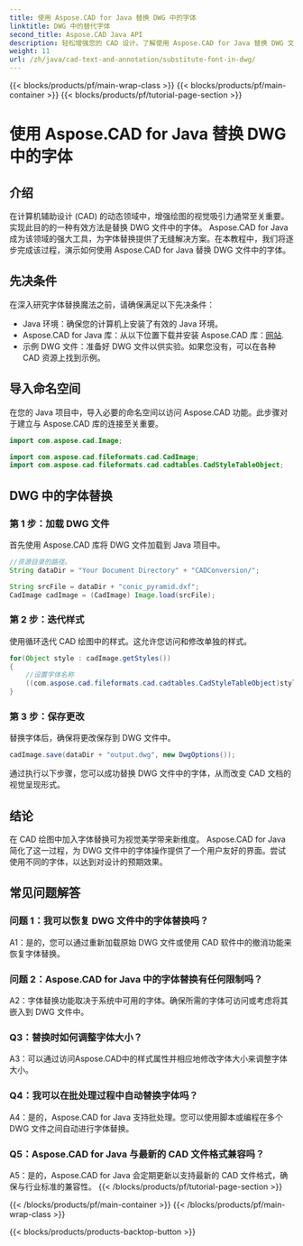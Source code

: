 ```yaml
---
title: 使用 Aspose.CAD for Java 替换 DWG 中的字体
linktitle: DWG 中的替代字体
second_title: Aspose.CAD Java API
description: 轻松增强您的 CAD 设计。了解使用 Aspose.CAD for Java 替换 DWG 文件中的字体。视觉完美的分步指南。
weight: 11
url: /zh/java/cad-text-and-annotation/substitute-font-in-dwg/
---
```


{{< blocks/products/pf/main-wrap-class >}}
{{< blocks/products/pf/main-container >}}
{{< blocks/products/pf/tutorial-page-section >}}

# 使用 Aspose.CAD for Java 替换 DWG 中的字体

## 介绍

在计算机辅助设计 (CAD) 的动态领域中，增强绘图的视觉吸引力通常至关重要。实现此目的的一种有效方法是替换 DWG 文件中的字体。 Aspose.CAD for Java 成为该领域的强大工具，为字体替换提供了无缝解决方案。在本教程中，我们将逐步完成该过程，演示如何使用 Aspose.CAD for Java 替换 DWG 文件中的字体。

## 先决条件

在深入研究字体替换魔法之前，请确保满足以下先决条件：

- Java 环境：确保您的计算机上安装了有效的 Java 环境。
-  Aspose.CAD for Java 库：从以下位置下载并安装 Aspose.CAD 库：[网站](https://releases.aspose.com/cad/java/).
- 示例 DWG 文件：准备好 DWG 文件以供实验。如果您没有，可以在各种 CAD 资源上找到示例。

## 导入命名空间

在您的 Java 项目中，导入必要的命名空间以访问 Aspose.CAD 功能。此步骤对于建立与 Aspose.CAD 库的连接至关重要。

```java
import com.aspose.cad.Image;

import com.aspose.cad.fileformats.cad.CadImage;
import com.aspose.cad.fileformats.cad.cadtables.CadStyleTableObject;
```

## DWG 中的字体替换

### 第 1 步：加载 DWG 文件

首先使用 Aspose.CAD 库将 DWG 文件加载到 Java 项目中。

```java
//资源目录的路径。
String dataDir = "Your Document Directory" + "CADConversion/";

String srcFile = dataDir + "conic_pyramid.dxf";
CadImage cadImage = (CadImage) Image.load(srcFile);
```

### 第 2 步：迭代样式

使用循环迭代 CAD 绘图中的样式。这允许您访问和修改单独的样式。

```java
for(Object style : cadImage.getStyles())
{
    //设置字体名称
    ((com.aspose.cad.fileformats.cad.cadtables.CadStyleTableObject)style).setPrimaryFontName("Arial");
}
```

### 第 3 步：保存更改

替换字体后，确保将更改保存到 DWG 文件中。

```java
cadImage.save(dataDir + "output.dwg", new DwgOptions());
```

通过执行以下步骤，您可以成功替换 DWG 文件中的字体，从而改变 CAD 文档的视觉呈现形式。

## 结论

在 CAD 绘图中加入字体替换可为视觉美学带来新维度。 Aspose.CAD for Java 简化了这一过程，为 DWG 文件中的字体操作提供了一个用户友好的界面。尝试使用不同的字体，以达到对设计的预期效果。

## 常见问题解答

### 问题 1：我可以恢复 DWG 文件中的字体替换吗？

A1：是的，您可以通过重新加载原始 DWG 文件或使用 CAD 软件中的撤消功能来恢复字体替换。

### 问题 2：Aspose.CAD for Java 中的字体替换有任何限制吗？

A2：字体替换功能取决于系统中可用的字体。确保所需的字体可访问或考虑将其嵌入到 DWG 文件中。

### Q3：替换时如何调整字体大小？

A3：可以通过访问Aspose.CAD中的样式属性并相应地修改字体大小来调整字体大小。

### Q4：我可以在批处理过程中自动替换字体吗？

A4：是的，Aspose.CAD for Java 支持批处理。您可以使用脚本或编程在多个 DWG 文件之间自动进行字体替换。

### Q5：Aspose.CAD for Java 与最新的 CAD 文件格式兼容吗？

A5：是的，Aspose.CAD for Java 会定期更新以支持最新的 CAD 文件格式，确保与行业标准的兼容性。
{{< /blocks/products/pf/tutorial-page-section >}}

{{< /blocks/products/pf/main-container >}}
{{< /blocks/products/pf/main-wrap-class >}}

{{< blocks/products/products-backtop-button >}}
